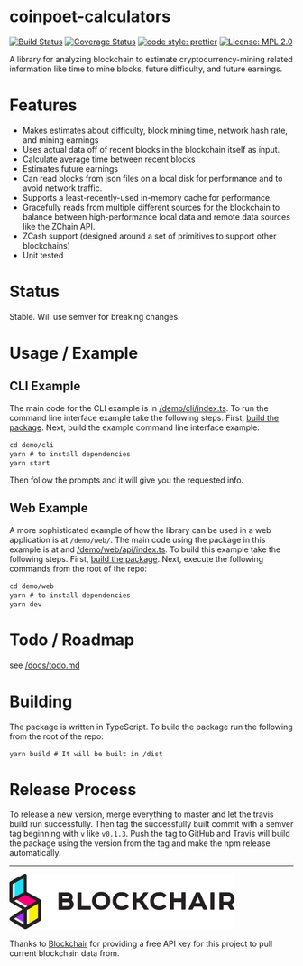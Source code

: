 # coinpoet-calculators

[![Build Status](https://travis-ci.com/activescott/coinpoet-calculators.svg?branch=master)](https://travis-ci.com/activescott/coinpoet-calculators)
[![Coverage Status](https://coveralls.io/repos/github/activescott/coinpoet-calculators/badge.svg?branch=master)](https://coveralls.io/github/activescott/coinpoet-calculators?branch=master)
[![code style: prettier](https://img.shields.io/badge/code_style-prettier-ff69b4.svg?style=flat-square)](https://github.com/prettier/prettier)
[![License: MPL 2.0](https://img.shields.io/badge/License-MPL%202.0-brightgreen.svg)](https://opensource.org/licenses/MPL-2.0)

A library for analyzing blockchain to estimate cryptocurrency-mining related information like time to mine blocks, future difficulty, and future earnings.

# Features

- Makes estimates about difficulty, block mining time, network hash rate, and mining earnings
- Uses actual data off of recent blocks in the blockchain itself as input.
- Calculate average time between recent blocks
- Estimates future earnings
- Can read blocks from json files on a local disk for performance and to avoid network traffic.
- Supports a least-recently-used in-memory cache for performance.
- Gracefully reads from multiple different sources for the blockchain to balance between high-performance local data and remote data sources like the ZChain API.
- ZCash support (designed around a set of primitives to support other blockchains)
- Unit tested

# Status

Stable. Will use semver for breaking changes.

# Usage / Example

## CLI Example

The main code for the CLI example is in [/demo/cli/index.ts](demo/cli/index.ts). To run the command line interface example take the following steps. First, [build the package](#compiling). Next, build the example command line interface example:

    cd demo/cli
    yarn # to install dependencies
    yarn start

Then follow the prompts and it will give you the requested info.

## Web Example

A more sophisticated example of how the library can be used in a web application is at `/demo/web/`. The main code using the package in this example is at and [/demo/web/api/index.ts](demo/web/api/index.ts). To build this example take the following steps. First, [build the package](#compiling). Next, execute the following commands from the root of the repo:

    cd demo/web
    yarn # to install dependencies
    yarn dev

# Todo / Roadmap

see [/docs/todo.md](docs/todo.md)

# Building

The package is written in TypeScript. To build the package run the following from the root of the repo:

    yarn build # It will be built in /dist

# Release Process

To release a new version, merge everything to master and let the travis build run successfully. Then tag the successfully built commit with a semver tag beginning with `v` like `v0.1.3`. Push the tag to GitHub and Travis will build the package using the version from the tag and make the npm release automatically.

---

[<img src="docs/blockchair-logo.svg" alt="Blockchair Logo" width="400" />](https://blockchair.com/?from=coinpoet-calculators)

Thanks to [Blockchair](https://blockchair.com/?from=coinpoet-calculators) for providing a free API key for this project to pull current blockchain data from.
